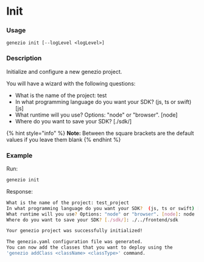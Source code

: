 # Init

### Usage

`genezio init [--logLevel <logLevel>]`

### Description

Initialize and configure a new genezio project.

You will have a wizard with the following questions:

* What is the name of the project: test
* In what programming language do you want your SDK? (js, ts or swift) \[js]
* What runtime will you use? Options: "node" or "browser". \[node]
* Where do you want to save your SDK? \[./sdk/]

{% hint style="info" %}
**Note:** Between the square brackets are the default values if you leave them blank&#x20;
{% endhint %}

### Example

Run:

```bash
genezio init
```

Response:

```bash
What is the name of the project: test_project
In what programming language do you want your SDK?  (js, ts or swift) [js]: js
What runtime will you use? Options: "node" or "browser". [node]: node
Where do you want to save your SDK? [./sdk/]: ./../frontend/sdk

Your genezio project was successfully initialized!

The genezio.yaml configuration file was generated.
You can now add the classes that you want to deploy using the
'genezio addClass <className> <classType>' command.
```


